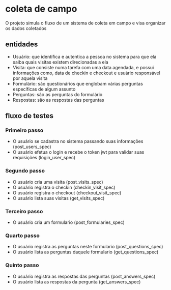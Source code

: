 # coleta de campo
O projeto simula o fluxo de um sistema de coleta em campo e visa organizar os dados coletados

## entidades
- Usuário: que identifica e autentica a pessoa no sistema para que ela saiba quais visitas
existem direcionadas a ela
- Visita: que consiste numa tarefa com uma data agendada, e possui informações como,
data de checkin e checkout e usuário responsável por aquela visita
- Formulário: são questionários que englobam várias perguntas específicas de algum
assunto
- Perguntas: são as perguntas do formulário
- Respostas: são as respostas das perguntas

## fluxo de testes

### Primeiro passo 
- O usuário se cadastra no sistema passando suas informações (post_users_spec)
- O usuário efetua o login e recebe o token jwt para validar suas requisições (login_user_spec)

### Segundo passo
- O usuário cria uma visita (post_visits_spec)
- O usuário registra o checkin (checkin_visit_spec)
- O usuário registra o checkout (checkout_visit_spec)
- O usuário lista suas visitas (get_visits_spec)

### Terceiro passo
- O usuário cria um formulario (post_formularies_spec)

### Quarto passo
- O usuário registra as perguntas neste formulario (post_questions_spec)
- O usuário lista as perguntas daquele formulario (get_questions_spec)

### Quinto passo
- O usuário registra as respostas das perguntas (post_answers_spec)
- O usuário lista as respostas da pergunta (get_answers_spec)
